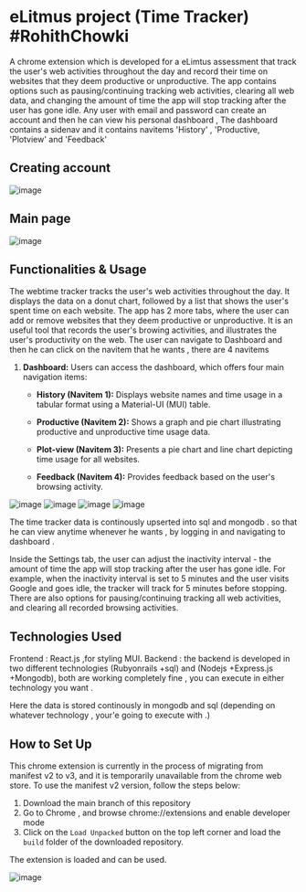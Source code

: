 # eLitmus project (Time Tracker) #RohithChowki



A chrome extension which is developed for a eLimtus assessment that track the user's web activities throughout the day and record their time on websites that they deem productive or unproductive. The app contains options such as pausing/continuing tracking web activities, clearing all web data, and changing the amount of time the app will stop tracking after the user has gone idle.
Any user with email and password can create an account and then he can view his personal dashboard , The dashboard contains a sidenav and it contains navitems 'History' , 'Productive, 'Plotview' and 'Feedback'
## Creating account

![image](https://github.com/Rohithchowk/eLitmusprojectfinal/blob/main/screenshots/Screenshot%20(308).png?raw=true)

## Main page 

![image](https://github.com/Rohithchowk/eLitmusprojectfinal/blob/main/screenshots/Screenshot%20(297).png?raw=true)



## Functionalities & Usage

The webtime tracker tracks the user's web activities throughout the day. It displays the data on a donut chart, followed by a list that shows the user's spent time on each website. The app has 2 more tabs, where the user can add or remove websites that they deem productive or unproductive. It is an useful tool that records the user's browing activities, and illustrates the user's productivity on the web. The user can navigate to Dashboard and then he can click on the navitem that he wants , there are 4 navitems 





1. **Dashboard:** Users can access the dashboard, which offers four main navigation items:

    - **History (Navitem 1):** Displays website names and time usage in a tabular format using a Material-UI (MUI) table.
    
    - **Productive (Navitem 2):** Shows a graph and pie chart illustrating productive and unproductive time usage data.
    
    - **Plot-view (Navitem 3):** Presents a pie chart and line chart depicting time usage for all websites.
    
    - **Feedback (Navitem 4):** Provides feedback based on the user's browsing activity.
  
![image](https://github.com/Rohithchowk/eLitmusprojectfinal/blob/main/screenshots/Screenshot%20(304)1.png?raw=true)
![image](https://github.com/Rohithchowk/eLitmusprojectfinal/blob/main/screenshots/Screenshot%20(305)1.png?raw=true)
![image](https://github.com/Rohithchowk/eLitmusprojectfinal/blob/main/screenshots/Screenshot%20(306)1.png?raw=true)
![image](https://github.com/Rohithchowk/eLitmusprojectfinal/blob/main/screenshots/Screenshot%20(307)1.png?raw=true)



The time tracker data is continously upserted into sql and mongodb . so that he can view anytime whenever he wants , by logging in and navigating to dashboard .

Inside the Settings tab, the user can adjust the inactivity interval - the amount of time the app will stop tracking after the user has gone idle. For example, when the inactivity interval is set to 5 minutes and the user visits Google and goes idle, the tracker will track for 5 minutes before stopping. There are also options for pausing/continuing tracking all web activities, and clearing all recorded browsing activities.


## Technologies Used
Frontend : React.js ,for styling MUI.
Backend : the backend is developed in two different technologies (Rubyonrails +sql) and  (Nodejs +Express.js +Mongodb), both are working completely fine , you can execute in either technology you want . 

Here the data is stored continously in mongodb and sql (depending on  whatever technology , your'e going to execute with .)
          
## How to Set Up

This chrome extension is currently in the process of migrating from manifest v2 to v3, and it is temporarily unavailable from the chrome web store. To use the manifest v2 version, follow the steps below:

1. Download the main branch of this repository
2. Go to Chrome , and browse chrome://extensions and enable developer mode 
3. Click on the ```Load Unpacked``` button on the top left corner and load the ```build``` folder of the downloaded repository.

The extension is loaded and can be used.

![image](https://github.com/JasonChen1203/auto-productivity-tracker/blob/main/public/demo_01.png?raw=true)

